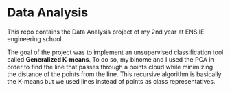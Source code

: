 # Data Analysis

This repo contains the Data Analysis project of my 2nd year at ENSIIE engineering school.

The goal of the project was to implement an unsupervised classification tool called **Generalized K-means**. To do so, my binome and I used the PCA in order to find the line that passes through a points cloud while minimizing the distance of the points from the line.
This recursive algorithm is basically the K-means but we used lines instead of points as class representatives.
